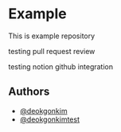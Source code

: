 # Example

This is example repository

testing pull request review

testing notion github integration

## Authors

- [@deokgonkim](https://github.com/deokgonkim)
- [@deokgonkimtest](https://github.com/deokgonkimtest)


